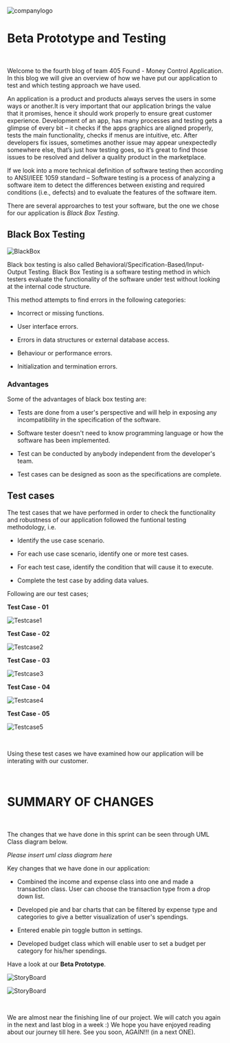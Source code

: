 ![companylogo]({{site.baseurl}}/images/405logo.png)
   
# Beta Prototype and Testing

<br>

<p class="justify"/>

Welcome to the fourth blog of team 405 Found - Money Control Application. In this blog we will give an overview of how we have put our application to test and which testing approach we have used.
<br>

<p class="justify"/>

An application is a product and products always serves the users in some ways or another.It is very important that our application brings the value that it promises, hence it should work properly to ensure great customer experience. Development of an app, has many processes and testing gets a glimpse of every bit – it checks if the apps graphics are aligned properly, tests the main functionality, checks if menus are intuitive, etc. After developers fix issues, sometimes another issue may appear unexpectedly somewhere else, that’s just how testing goes, so it’s great to find those issues to be resolved and deliver a quality product in the marketplace.
<br>

<p class="justify"/>


If we look into a more technical definition of software testing then according to ANSI/IEEE 1059 standard – Software testing is a process of analyzing a software item to detect the differences between existing and required conditions (i.e., defects) and to evaluate the features of the software item.
<br>

<p class="justify"/>

There are several approarches to test your software, but the one we chose for our application is *Black Box Testing*.
<br>

<p class="justify"/>


## Black Box Testing


![BlackBox]({{site.baseurl}}/images/BlackBox.JPG)


Black box testing is also called Behavioral/Specification-Based/Input-Output Testing. Black Box Testing is a software testing method in which testers evaluate the functionality of the software under test without looking at the internal code structure.

This method attempts to find errors in the following categories:

- Incorrect or missing functions.

- User interface errors.

- Errors in data structures or external database access.

- Behaviour or performance errors.

- Initialization and termination errors.


### **Advantages**   

Some of the advantages of black box testing are:


- Tests are done from a user's perspective and will help in exposing any incompatibility in the specification of the software.

- Software tester doesn't need to know programming language or how the software has been implemented.

- Test can be conducted by anybody independent from the developer's team.

- Test cases can be designed as soon as the specifications are complete.


## Test cases


The test cases that we have performed in order to check the functionality and robustness of our application followed the funtional testing methodology, i.e.


- Identify the use case scenario.

- For each use case scenario, identify one or more test cases.

- For each test case, identify the condition that will cause it to execute. 

- Complete the test case by adding data values. 


Following are our test cases;


**Test Case - 01**

![Testcase1]({{site.baseurl}}/images/TC1.JPG)


**Test Case - 02**

![Testcase2]({{site.baseurl}}/images/TC2.jpg)


**Test Case - 03**

![Testcase3]({{site.baseurl}}/images/TC3.jpg)


**Test Case - 04**

![Testcase4]({{site.baseurl}}/images/TC4.jpg)


**Test Case - 05**

![Testcase5]({{site.baseurl}}/images/TC5.jpg)


<br>

<p class="justify"/>


Using these test cases we have examined how our application will be interating with our customer.


<br>

<p class="justify"/>

# SUMMARY OF CHANGES

<br>

<p class="justify"/>


The changes that we have done in this sprint can be seen through UML Class diagram below.


*Please insert uml class diagram here*


Key changes that we have done in our application:

- Combined the income and expense class into one and made a transaction class. User can choose the transaction type from a drop down list.

-  Developed pie and bar charts that can be filtered by expense type and categories to give a better visualization of user's spendings.

- Entered enable pin toggle button in settings.

- Developed budget class which will enable user to set a budget per category for his/her spendings.

Have a look at our **Beta Prototype**.

![StoryBoard]({{site.baseurl}}/images/StoryBoard44.jpg)


![StoryBoard]({{site.baseurl}}/images/StoryBoard55.jpg)

<br>

<p class="justify"/>

We are almost near the finishing line of our project. We will catch you again in the next and last blog in a week :) 
We hope you have enjoyed reading about our journey till here. See you soon, AGAIN!!! (in a next ONE).
 
 </p>
